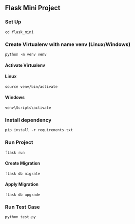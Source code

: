 ## Flask Mini Project

### Set Up
``cd flask_mini``
### Create Virtualenv with name venv (Linux/Windows)
``python -m venv venv``
#### Activate Virtualenv
#### Linux
``source venv/bin/activate``
#### Windows
``venv\Scripts\activate``
### Install dependency
``pip install -r requirements.txt``

### Run Project
``flask run``
#### Create Migration
``flask db migrate``

#### Apply Migration
``flask db upgrade``

### Run Test Case
``python test.py``
